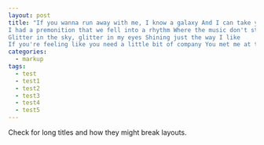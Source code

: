 ```yaml
---
layout: post
title: "If you wanna run away with me, I know a galaxy And I can take you for a ride
I had a premonition that we fell into a rhythm Where the music don't stop for life
Glitter in the sky, glitter in my eyes Shining just the way I like
If you're feeling like you need a little bit of company You met me at the perfect time"
categories:
  - markup
tags:
  - test
  - test1
  - test2
  - test3
  - test4
  - test5
---
```


Check for long titles and how they might break layouts.
